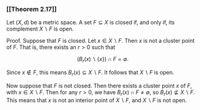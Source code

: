 ### [[Theorem 2.17]]

Let $(X,d)$ be a metric space. A set $F \subseteq X$ is closed if, and only if, its complement $X \backslash F$ is open.

Proof. Suppose that $F$ is closed. Let $x \in X \backslash F$. Then $x$ is not a cluster point of $F$. That is, there exists an $r > 0$ such that

$$ (B_r(x) \backslash \{x\}) \cap F = \emptyset . $$

Since $x \not \in F$, this means $B_r(x) \subseteq X \backslash F$. It follows that $X \backslash F$ is open.

Now suppose that $F$ is not closed. Then there exists a cluster point $x$ of $F$, with $x \in X \backslash F$. Then for any $r > 0$, we have $B_r(x) \cap F \not = \emptyset$, so $B_r(x) \not \subseteq X \backslash F$. This means that $x$ is not an interior point of $X \backslash F$, and $X \backslash F$ is not open.